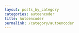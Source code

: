 ```yaml
---
layout: posts_by_category
categories: autoencoder
title: Autoencoder
permalink: /category/autoencoder
---
```

